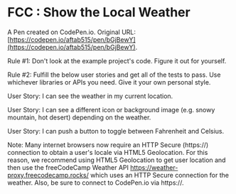 # FCC : Show the Local Weather

A Pen created on CodePen.io. Original URL: [https://codepen.io/aftab515/pen/bGjBewY](https://codepen.io/aftab515/pen/bGjBewY).


Rule #1: Don't look at the example project's code. Figure it out for yourself.

Rule #2: Fulfill the below user stories and get all of the tests to pass. Use whichever libraries or APIs you need. Give it your own personal style.

User Story: I can see the weather in my current location.

User Story: I can see a different icon or background image (e.g. snowy mountain, hot desert) depending on the weather.

User Story: I can push a button to toggle between Fahrenheit and Celsius.

Note: Many internet browsers now require an HTTP Secure (https://) connection to obtain a user's locale via HTML5 Geolocation. For this reason, we recommend using HTML5 Geolocation to get user location and then use the freeCodeCamp Weather API https://weather-proxy.freecodecamp.rocks/ which uses an HTTP Secure connection for the weather. Also, be sure to connect to CodePen.io via https://.

